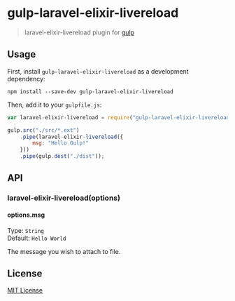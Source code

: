 # gulp-laravel-elixir-livereload
> laravel-elixir-livereload plugin for [gulp](https://github.com/wearefractal/gulp)

## Usage

First, install `gulp-laravel-elixir-livereload` as a development dependency:

```shell
npm install --save-dev gulp-laravel-elixir-livereload
```

Then, add it to your `gulpfile.js`:

```javascript
var laravel-elixir-livereload = require("gulp-laravel-elixir-livereload");

gulp.src("./src/*.ext")
	.pipe(laravel-elixir-livereload({
		msg: "Hello Gulp!"
	}))
	.pipe(gulp.dest("./dist"));
```

## API

### laravel-elixir-livereload(options)

#### options.msg
Type: `String`  
Default: `Hello World`

The message you wish to attach to file.


## License

[MIT License](http://en.wikipedia.org/wiki/MIT_License)

[npm-url]: https://npmjs.org/package/gulp-laravel-elixir-livereload
[npm-image]: https://badge.fury.io/js/gulp-laravel-elixir-livereload.png

[travis-url]: http://travis-ci.org/ehlovader/gulp-laravel-elixir-livereload
[travis-image]: https://secure.travis-ci.org/ehlovader/gulp-laravel-elixir-livereload.png?branch=master

[coveralls-url]: https://coveralls.io/r/ehlovader/gulp-laravel-elixir-livereload
[coveralls-image]: https://coveralls.io/repos/ehlovader/gulp-laravel-elixir-livereload/badge.png

[depstat-url]: https://david-dm.org/ehlovader/gulp-laravel-elixir-livereload
[depstat-image]: https://david-dm.org/ehlovader/gulp-laravel-elixir-livereload.png
